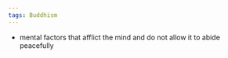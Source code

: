 ```yaml
---
tags: Buddhism
---
```


- mental factors that afflict the mind and do not allow it to abide peacefully